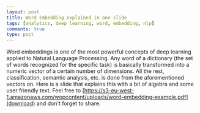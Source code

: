 ```yaml
---
layout: post
title: Word Embedding explained in one slide 
tags: [analytics, deep learning, word, embedding, nlp]
comments: true
type: post
---
```


Word embeddings is one of the most powerful concepts of deep learning applied to Natural Language Processing. 
Any word of a dictionary (the set of words recognized for the specific task) is basically transformed into a numeric vector of
a certain number of dimensions. All the rest, classification, semantic analysis, etc. is done from the aforementioned vectors 
on.
Here is a slide that explains this with a bit of algebra and some user friendly text.
Feel free to 
[https://s3-eu-west-1.amazonaws.com/wopcontent/uploads/word-embedding-example.pdf](download) and don't forget to share.
